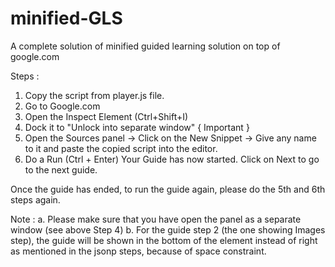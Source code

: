 # minified-GLS
A complete solution of minified guided learning solution on top of google.com

Steps : 
1. Copy the script from player.js file.
2. Go to Google.com
3. Open the Inspect Element (Ctrl+Shift+I)
4. Dock it to "Unlock into separate window" { Important }
5. Open the Sources panel -> Click on the New Snippet -> Give any name to it and paste the copied script into the editor.
6. Do a Run (Ctrl + Enter)
Your Guide has now started. Click on Next to go to the next guide.

Once the guide has ended, to run the guide again, please do the 5th and 6th steps again.


Note : 
a. Please make sure that you have open the panel as a separate window (see above Step 4)
b. For the guide step 2 (the one showing Images step), the guide will be shown in the bottom of the element instead of right as mentioned in the jsonp steps, because of space constraint. 


